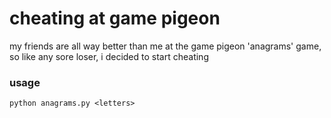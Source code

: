 # cheating at game pigeon

my friends are all way better than me at the game pigeon 'anagrams' game, so like any sore loser, i decided to start cheating

### usage

`python anagrams.py <letters>` 
